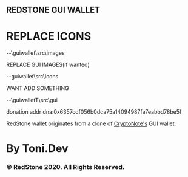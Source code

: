 ## REDSTONE GUI WALLET


# REPLACE ICONS

--\guiwallet\src\images

REPLACE GUI IMAGES(if wanted)

--guiwallet\src\icons

WANT ADD SOMETHING 

--\guiwalletT\src\gui

donation addr dna:0x6357cdf056b0dca75a14094987fa7eabbd78be5f






RedStone wallet originates from a clone of [CryptoNote's](https://cryptonote.org) GUI wallet.


# By Toni.Dev
### © RedStone 2020. All Rights Reserved.
